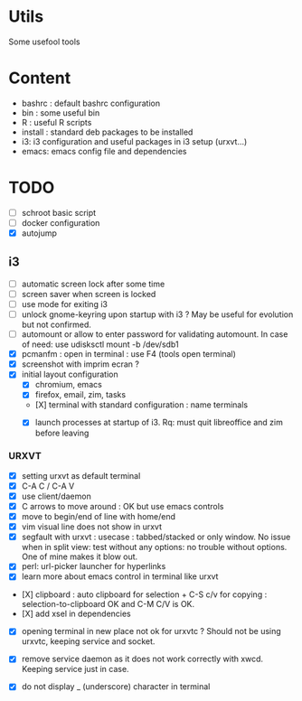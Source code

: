 Utils
===
Some usefool tools

# Content
- bashrc : default bashrc configuration
- bin : some useful bin
- R : useful R scripts
- install : standard deb packages to be installed
- i3: i3 configuration and useful packages in i3 setup (urxvt...)
- emacs: emacs config file and dependencies


# TODO
- [ ] schroot basic script
- [ ] docker configuration
- [X] autojump

## i3

- [ ] automatic screen lock after some time
- [ ] screen saver when screen is locked
- [ ] use mode for exiting i3
- [ ] unlock gnome-keyring upon startup with i3 ? May be useful for evolution but not confirmed.
- [ ] automount or allow to enter password for validating automount. In case of need: use udisksctl mount -b /dev/sdb1
- [X] pcmanfm : open in terminal : use F4 (tools open terminal)
- [X] screenshot with imprim ecran ?
- [X] initial layout configuration
  - [X] chromium, emacs
  - [X] firefox, email, zim, tasks
  - [X] terminal with standard configuration : name terminals
  - [X] launch processes at startup of i3. Rq: must quit libreoffice and zim before leaving


### URXVT
- [X] setting urxvt as default terminal
- [X] C-A C / C-A V
- [X] use client/daemon
- [X] C arrows to move around : OK but use emacs controls
- [X] move to begin/end of line with home/end
- [X] vim visual line does not show in urxvt
- [X] segfault with urxvt : usecase : tabbed/stacked or only window. No issue when in split view: test without any options: no trouble without options. One of mine makes it blow out.
- [X] perl: url-picker launcher for hyperlinks
- [X] learn more about emacs control in terminal like urxvt
- [X] clipboard : auto clipboard for selection + C-S c/v for copying : selection-to-clipboard OK and C-M C/V is OK.
- [X] add xsel in dependencies
- [X] opening terminal in new place not ok for urxvtc ? Should not be using urxvtc, keeping service and socket.
- [X] remove service daemon as it does not work correctly with xwcd. Keeping service just in case.
- [X] do not display _ (underscore) character in terminal
 
